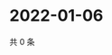 # 2022-01-06

共 0 条

<!-- BEGIN WEIBO -->
<!-- 最后更新时间 Thu Jan 06 2022 03:12:28 GMT+0800 (China Standard Time) -->

<!-- END WEIBO -->

